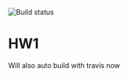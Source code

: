 ![Build status](https://travis-ci.com/AtamWinter2020/HW1.svg?token=yky5FpFq16PBqRk8YYsp&branch=main)
# HW1
Will also auto build with travis now
